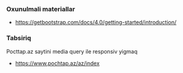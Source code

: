 ### Oxunulmali materiallar

- https://getbootstrap.com/docs/4.0/getting-started/introduction/

### Tabsiriq

Pocttap.az saytini media query ile responsiv yigmaq

- https://www.pochtap.az/az/index

